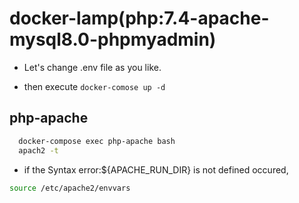 # docker-lamp(php:7.4-apache-mysql8.0-phpmyadmin)

- Let's change .env file as you like.

- then execute `docker-comose up -d`

## php-apache

```bash
  docker-compose exec php-apache bash
  apach2 -t
```

- if the Syntax error:${APACHE_RUN_DIR} is not defined occured,

```bash
source /etc/apache2/envvars
```
